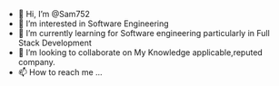 - 👋 Hi, I’m @Sam752
- 👀 I’m interested in Software Engineering
- 🌱 I’m currently learning for Software engineering particularly in Full Stack Development 
- 💞️ I’m looking to collaborate on My Knowledge applicable,reputed company.
- 📫 How to reach me ...

<!---
Sam752/Sam752 is a ✨ special ✨ repository because its `README.md` (this file) appears on your GitHub profile.
You can click the Preview link to take a look at your changes.
--->
